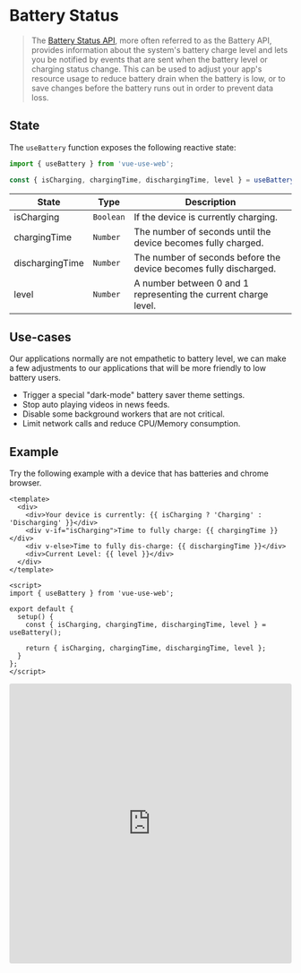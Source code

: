 # Battery Status

> The [Battery Status API](https://developer.mozilla.org/en-US/docs/Web/API/Battery_Status_API), more often referred to as the Battery API, provides information about the system's battery charge level and lets you be notified by events that are sent when the battery level or charging status change. This can be used to adjust your app's resource usage to reduce battery drain when the battery is low, or to save changes before the battery runs out in order to prevent data loss.

## State

The `useBattery` function exposes the following reactive state:

```js
import { useBattery } from 'vue-use-web';

const { isCharging, chargingTime, dischargingTime, level } = useBattery();
```

| State           | Type      | Description                                                       |
| --------------- | --------- | ----------------------------------------------------------------- |
| isCharging      | `Boolean` | If the device is currently charging.                              |
| chargingTime    | `Number`  | The number of seconds until the device becomes fully charged.     |
| dischargingTime | `Number`  | The number of seconds before the device becomes fully discharged. |
| level           | `Number`  | A number between 0 and 1 representing the current charge level.   |

## Use-cases

Our applications normally are not empathetic to battery level, we can make a few adjustments to our applications that will be more friendly to low battery users.

- Trigger a special "dark-mode" battery saver theme settings.
- Stop auto playing videos in news feeds.
- Disable some background workers that are not critical.
- Limit network calls and reduce CPU/Memory consumption.

## Example

Try the following example with a device that has batteries and chrome browser.

```vue
<template>
  <div>
    <div>Your device is currently: {{ isCharging ? 'Charging' : 'Discharging' }}</div>
    <div v-if="isCharging">Time to fully charge: {{ chargingTime }}</div>
    <div v-else>Time to fully dis-charge: {{ dischargingTime }}</div>
    <div>Current Level: {{ level }}</div>
  </div>
</template>

<script>
import { useBattery } from 'vue-use-web';

export default {
  setup() {
    const { isCharging, chargingTime, dischargingTime, level } = useBattery();

    return { isCharging, chargingTime, dischargingTime, level };
  }
};
</script>
```

<iframe src="https://codesandbox.io/embed/vue-template-gdchw?fontsize=14&module=%2Fsrc%2FApp.vue" title="Vue Template" allow="geolocation; microphone; camera; midi; vr; accelerometer; gyroscope; payment; ambient-light-sensor; encrypted-media; usb" style="width:100%; height:500px; border:0; border-radius: 4px; overflow:hidden;" sandbox="allow-modals allow-forms allow-popups allow-scripts allow-same-origin"></iframe>
